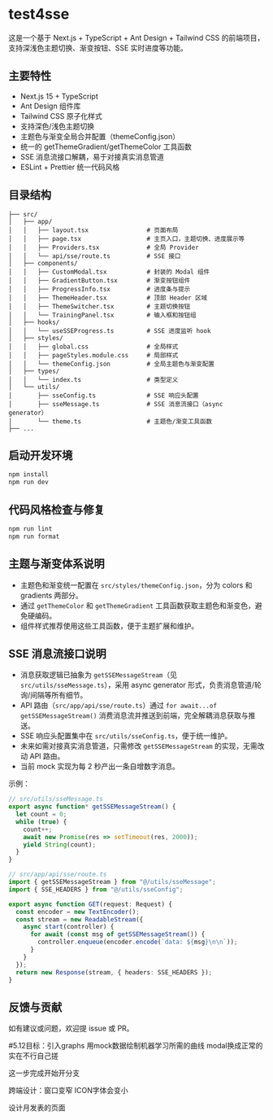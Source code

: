 # test4sse

这是一个基于 Next.js + TypeScript + Ant Design + Tailwind CSS 的前端项目，支持深浅色主题切换、渐变按钮、SSE 实时进度等功能。

## 主要特性
- Next.js 15 + TypeScript
- Ant Design 组件库
- Tailwind CSS 原子化样式
- 支持深色/浅色主题切换
- 主题色与渐变全局合并配置（themeConfig.json）
- 统一的 getThemeGradient/getThemeColor 工具函数
- SSE 消息流接口解耦，易于对接真实消息管道
- ESLint + Prettier 统一代码风格

## 目录结构
```
├── src/
│   ├── app/
│   │   ├── layout.tsx                # 页面布局
│   │   ├── page.tsx                  # 主页入口，主题切换、进度展示等
│   │   ├── Providers.tsx             # 全局 Provider
│   │   └── api/sse/route.ts          # SSE 接口
│   ├── components/
│   │   ├── CustomModal.tsx           # 封装的 Modal 组件
│   │   ├── GradientButton.tsx        # 渐变按钮组件
│   │   ├── ProgressInfo.tsx          # 进度条与提示
│   │   ├── ThemeHeader.tsx           # 顶部 Header 区域
│   │   ├── ThemeSwitcher.tsx         # 主题切换按钮
│   │   └── TrainingPanel.tsx         # 输入框和按钮组
│   ├── hooks/
│   │   └── useSSEProgress.ts         # SSE 进度监听 hook
│   ├── styles/
│   │   ├── global.css                # 全局样式
│   │   ├── pageStyles.module.css     # 局部样式
│   │   └── themeConfig.json          # 全局主题色与渐变配置
│   ├── types/
│   │   └── index.ts                  # 类型定义
│   └── utils/
│       ├── sseConfig.ts              # SSE 响应头配置
│       ├── sseMessage.ts             # SSE 消息流接口（async generator）
│       └── theme.ts                  # 主题色/渐变工具函数
├── ...
```

## 启动开发环境
```bash
npm install
npm run dev
```

## 代码风格检查与修复
```bash
npm run lint
npm run format
```

## 主题与渐变体系说明
- 主题色和渐变统一配置在 `src/styles/themeConfig.json`，分为 colors 和 gradients 两部分。
- 通过 `getThemeColor` 和 `getThemeGradient` 工具函数获取主题色和渐变色，避免硬编码。
- 组件样式推荐使用这些工具函数，便于主题扩展和维护。

## SSE 消息流接口说明
- 消息获取逻辑已抽象为 `getSSEMessageStream`（见 `src/utils/sseMessage.ts`），采用 async generator 形式，负责消息管道/轮询/间隔等所有细节。
- API 路由（`src/app/api/sse/route.ts`）通过 `for await...of getSSEMessageStream()` 消费消息流并推送到前端，完全解耦消息获取与推送。
- SSE 响应头配置集中在 `src/utils/sseConfig.ts`，便于统一维护。
- 未来如需对接真实消息管道，只需修改 `getSSEMessageStream` 的实现，无需改动 API 路由。
- 当前 mock 实现为每 2 秒产出一条自增数字消息。

示例：
```ts
// src/utils/sseMessage.ts
export async function* getSSEMessageStream() {
  let count = 0;
  while (true) {
    count++;
    await new Promise(res => setTimeout(res, 2000));
    yield String(count);
  }
}
```

```ts
// src/app/api/sse/route.ts
import { getSSEMessageStream } from "@/utils/sseMessage";
import { SSE_HEADERS } from "@/utils/sseConfig";

export async function GET(request: Request) {
  const encoder = new TextEncoder();
  const stream = new ReadableStream({
    async start(controller) {
      for await (const msg of getSSEMessageStream()) {
        controller.enqueue(encoder.encode(`data: ${msg}\n\n`));
      }
    }
  });
  return new Response(stream, { headers: SSE_HEADERS });
}
```

## 反馈与贡献
如有建议或问题，欢迎提 issue 或 PR。


#5.12目标：引入graphs 用mock数据绘制机器学习所需的曲线
modal换成正常的 实在不行自己搓

这一步完成开始开分支

跨端设计：窗口变窄 ICON字体会变小

设计月发表的页面